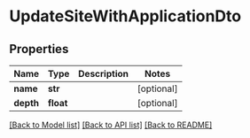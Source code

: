 # UpdateSiteWithApplicationDto

## Properties
Name | Type | Description | Notes
------------ | ------------- | ------------- | -------------
**name** | **str** |  | [optional] 
**depth** | **float** |  | [optional] 

[[Back to Model list]](../README.md#documentation-for-models) [[Back to API list]](../README.md#documentation-for-api-endpoints) [[Back to README]](../README.md)

